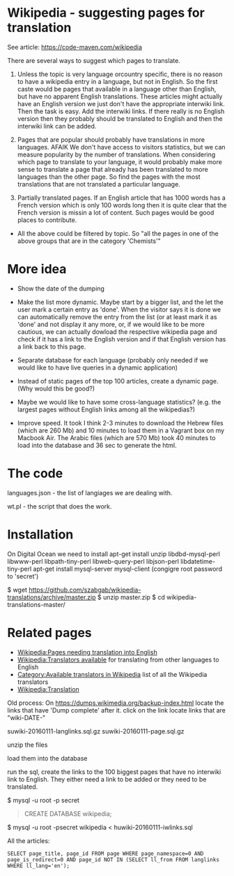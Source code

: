 Wikipedia - suggesting pages for translation
=============================================

See article: https://code-maven.com/wikipedia


There are several ways to suggest which pages to translate.

1. Unless the topic is very language orcountry specific, there is no reason to have a wikipedia
   entry in a language, but not in English. So the first caste would be
   pages that available in a language other than English, but have no apparent English translations.
   These articles might actually have an English version we just don't have the appropriate interwiki link.
   Then the task is easy. Add the interwiki links.
   If there really is no English version then they probably should be translated to English and then the
   interwiki link can be added.

2. Pages that are popular should probably have translations in more languages.
   AFAIK We don't have access to visitors statistics, but we can measure popularity by the number
   of translations. When considering which page to translate to your language, it would probably make more sense
   to translate a page that already has been translated to more languages than the other page.
   So find the pages with the most translations that are not translated a particular language.

3. Partially translated pages. If an English article that has 1000 words has a French version which is only 100 words
   long then it is quite clear that the French version is missin a lot of content. Such pages would be good places
   to contribute.

- All the above could be filtered by topic. So "all the pages in one of the above groups that are in the category 'Chemists'"



More idea
==========

* Show the date of the dumping

* Make  the list more dynamic. Maybe start by a bigger list, and the let the user mark a certain entry as 'done'.
When the visitor says it is done we can automatically remove the entry from the list (or at least mark it as 'done'
and not display it any more, or, if we would like to be more cautious, we can actually dowload the respective wikipedia
page and check if it has a link to the English version and if that English version has a link back to this page.


* Separate database for each language (probably only needed if we would like to have live queries in a dynamic application)
* Instead of static pages of the top 100 articles, create a dynamic page. (Why would this be good?)

* Maybe we would like to have some cross-language statistics? (e.g. the largest pages without English links among all the wikipedias?)

* Improve speed. It took I think 2-3 minutes to download the Hebrew files (which are 260 Mb) and 10 minutes to load them in a Vagrant box
  on my Macbook Air.
  The Arabic files (which are 570 Mb) took 40 minutes to load into the database and 36 sec to generate the html.


The code
==========

languages.json - the list of langiages we are dealing with.

wt.pl - the script that does the work.


Installation
============
On Digital Ocean we need to install
apt-get install unzip libdbd-mysql-perl libwww-perl libpath-tiny-perl libweb-query-perl libjson-perl libdatetime-tiny-perl
apt-get install mysql-server mysql-client  (congigre root password to 'secret')

$ wget https://github.com/szabgab/wikipedia-translations/archive/master.zip
$ unzip master.zip
$ cd wikipedia-translations-master/


Related pages
===============
* [Wikipedia:Pages needing translation into English](https://en.wikipedia.org/wiki/Wikipedia:Pages_needing_translation_into_English)
* [Wikipedia:Translators available](https://en.wikipedia.org/wiki/Wikipedia:Translators_available) for translating from other languages to English
* [Category:Available translators in Wikipedia](https://en.wikipedia.org/wiki/Category:Available_translators_in_Wikipedia) list of all the Wikipedia translators
* [Wikipedia:Translation](https://en.wikipedia.org/wiki/Wikipedia:Translation)

Old process:
On https://dumps.wikimedia.org/backup-index.html locate the links that have 'Dump complete' after it. 
click on the link locate links that are "wiki-DATE-"

suwiki-20160111-langlinks.sql.gz 
suwiki-20160111-page.sql.gz 

unzip the files

load them into the database

run the sql, create the links to the 100 biggest pages that have no interwiki link to English.
They either need a link to be added or they need to be translated.

$ mysql -u root -p secret
> CREATE DATABASE wikipedia;

$ mysql -u root -psecret wikipedia < huwiki-20160111-iwlinks.sql 

All the articles:

```
SELECT page_title, page_id FROM page WHERE page_namespace=0 AND page_is_redirect=0 AND page_id NOT IN (SELECT ll_from FROM langlinks WHERE ll_lang='en');
```

